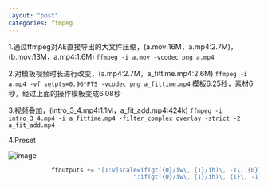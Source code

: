 ```yaml
---
layout: "post"
categories: ffmpeg
---
```


1.通过ffmpeg对AE直接导出的大文件压缩，(a.mov:16M，a.mp4:2.7M)，(b.mov:13M，a.mp4:1.6M)
`ffmpeg -i a.mov -vcodec png a.mp4`

2.对模板视频时长进行改变，(a.mp4:2.7M，a_fittime.mp4:2.6M)
`ffmpeg -i a.mp4 -vf setpts=0.96*PTS -vcodec png a_fittime.mp4`
模板6.25秒，素材6秒，经过上面的操作模板变成6.08秒

3.视频叠加，(intro_3_4.mp4:1.1M，a_fit_add.mp4:424k)
`ffmpeg -i intro_3_4.mp4 -i a_fittime.mp4 -filter_complex overlay -strict -2 a_fit_add.mp4`

4.Preset

![image](https://tva1.sinaimg.cn/large/006y8mN6gy1g7akqezzvtj30rv0j9dkl.jpg)





```python 
            ffoutputs += "[1:v]scale=if(gt({0}/iw\, {1}/ih)\, -1\, {0})" \
                                   ":if(gt({0}/iw\, {1}/ih)\, {1}\, -1)[video];".format(dest_w, dest_h)
```
